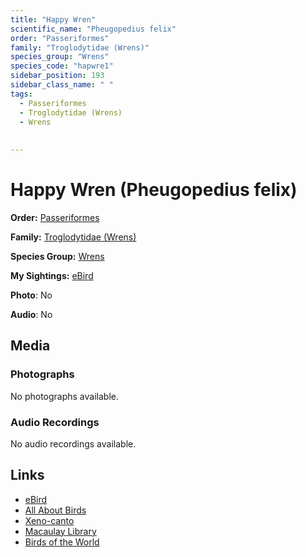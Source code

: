 ```yaml
---
title: "Happy Wren"
scientific_name: "Pheugopedius felix"
order: "Passeriformes"
family: "Troglodytidae (Wrens)"
species_group: "Wrens"
species_code: "hapwre1"
sidebar_position: 193
sidebar_class_name: " "
tags: 
  - Passeriformes
  - Troglodytidae (Wrens)
  - Wrens
  
  
---
```


# Happy Wren (Pheugopedius felix)

**Order:** [Passeriformes](/tags/passeriformes)

**Family:** [Troglodytidae (Wrens)](/tags/troglodytidae-wrens)

**Species Group:** [Wrens](/tags/wrens)

**My Sightings:** [eBird](https://ebird.org/lifelist?r=world&time=life&spp=hapwre1)

**Photo**: No 

**Audio**: No

## Media
### Photographs
No photographs available.

### Audio Recordings
No audio recordings available.

## Links
* [eBird](https://ebird.org/species/hapwre1) 
* [All About Birds](https://www.allaboutbirds.org/guide/hapwre1) 
* [Xeno-canto](https://www.xeno-canto.org/species/pheugopedius-felix) 
* [Macaulay Library](https://search.macaulaylibrary.org/catalog?taxonCode=hapwre1&sort=rating_rank_desc)
* [Birds of the World](https://birdsoftheworld.org/bow/species/hapwre1)
